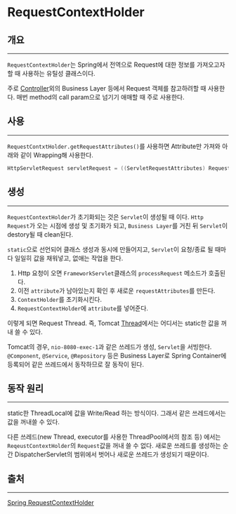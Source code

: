 # RequestContextHolder

## 개요
---
`RequestContextHolder`는 Spring에서 전역으로 Request에 대한 정보를 가져오고자 할 때 사용하는 유틸성 클래스이다.

주로 [Controller](/Books/Toby의%20Spring/Controller.md)외의 Business Layer 등에서 Request 객체를 참고하려할 때 사용한다. 매번 method의 call param으로 넘기기 애매할 때 주로 사용한다.

## 사용
---
`RequestContxtHolder.getRequestAttributes()`를 사용하면 Attribute만 가져와 아래와 같이 Wrapping해 사용한다.
```java
HttpServletRequest servletRequest = ((ServletRequestAttributes) RequestContextHolder.getRequestAttributes()).getRequest();
```

## 생성
---
`RequestContextHolder`가 초기화되는 것은 `Servlet`이 생성될 때 이다. `Http Request`가 오는 시점에 생성 및 초기화가 되고, `Business Layer`를 거친 뒤 `Servlet`이 destory될 때 clean된다.

`static`으로 선언되어 클래스 생성과 동시에 만들어지고, `Servlet`이 요청/종료 될 때마다 일일히 값을 채워넣고, 없애는 작업을 한다.

1. Http 요청이 오면 `FrameworkServlet`클래스의 `processRequest` 메소드가 호출된다.
2. 이전 `attribute`가 남아있는지 확인 후 새로운 `requestAttributes`를 만든다.
3. `ContextHolder`를 초기화시킨다.
4. `RequestContextHolder`에 `attribute`를 넣어준다.

이렇게 되면 Request Thread. 즉, Tomcat [Thread](Process와%20Thread.md)에서는 어디서는 static한 값을 꺼내 쓸 수 있다.

Tomcat의 경우, `nio-8080-exec-1`과 같은 쓰레드가 생성, `Servlet`을 서빙한다. `@Component`, `@Service`, `@Repository` 등은 Business Layer로 Spring Container에 등록되어 같은 쓰레드에서 동작하므로 잘 동작이 된다.

## 동작 원리
---
static한 ThreadLocal에 값을 Write/Read 하는 방식이다. 그래서 같은 쓰레드에서는 값을 꺼내쓸 수 있다.

다른 쓰레드(new Thread, executor를 사용한 ThreadPool에서의 참조 등) 에서는 `ReqeustContextHolder`의 `Request`값을 꺼내 쓸 수 없다. 새로운 쓰레드를 생성하는 순간 DispatcherServlet의 범위에서 벗어나 새로운 쓰레드가 생성되기 때문이다.

## 출처
---
[Spring RequestContextHolder](https://gompangs.tistory.com/entry/Spring-RequestContextHolder)
